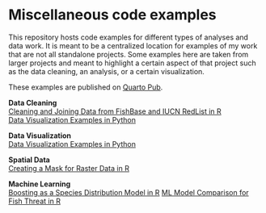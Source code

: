 # Miscellaneous code examples

This repository hosts code examples for different types of analyses and data work. It is meant to be a centralized location for examples of my work that are not all standalone projects. Some examples here are taken from larger projects and meant to highlight a certain aspect of that project such as the data cleaning, an analysis, or a certain visualization.

These examples are published on [Quarto Pub](https://elkewind.quarto.pub/).

**Data Cleaning**<br>
[Cleaning and Joining Data from FishBase and IUCN RedList in R](https://elkewind.quarto.pub/cleaning-and-joining-data-from-fishbase-and-iucn-redlist/)<br>
[Data Visualization Examples in Python](https://elkewind.quarto.pub/data-visualization-examples-in-python/)

**Data Visualization**<br>
[Data Visualization Examples in Python](https://elkewind.quarto.pub/data-visualization-examples-in-python/)

**Spatial Data**<br>
[Creating a Mask for Raster Data in R](https://elkewind.quarto.pub/creating-a-mask-for-raster-data-in-r/)

**Machine Learning**<br>
[Boosting as a Species Distribution Model in R](https://elkewind.quarto.pub/boosting-as-a-species-distribution-model-in-r/)
[ML Model Comparison for Fish Threat in R](https://elkewind.quarto.pub/ml-model-comparison-for-fish-threat-in-r/)
